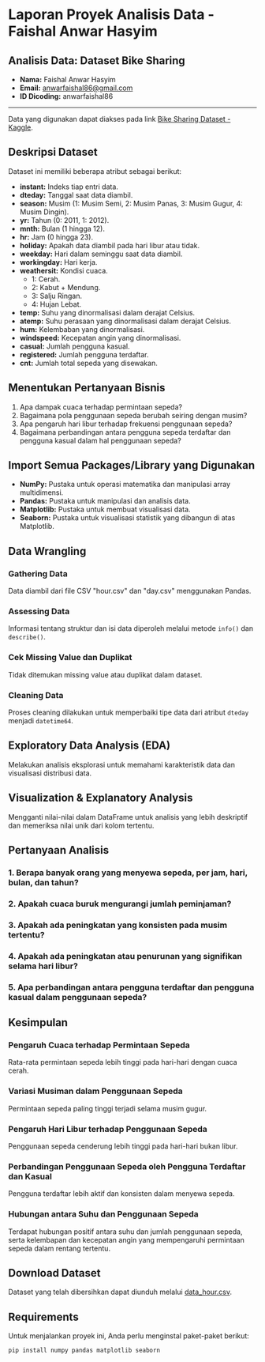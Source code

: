 # Laporan Proyek Analisis Data - Faishal Anwar Hasyim

## Analisis Data: Dataset Bike Sharing

- **Nama:** Faishal Anwar Hasyim
- **Email:** anwarfaishal86@gmail.com
- **ID Dicoding:** anwarfaishal86

---

Data yang digunakan dapat diakses pada link [Bike Sharing Dataset - Kaggle](https://www.kaggle.com/datasets/lakshmi25npathi/bike-sharing-dataset/data).

## Deskripsi Dataset
Dataset ini memiliki beberapa atribut sebagai berikut:
* **instant:** Indeks tiap entri data.
* **dteday:** Tanggal saat data diambil.
* **season:** Musim (1: Musim Semi, 2: Musim Panas, 3: Musim Gugur, 4: Musim Dingin).
* **yr:** Tahun (0: 2011, 1: 2012).
* **mnth:** Bulan (1 hingga 12).
* **hr:** Jam (0 hingga 23).
* **holiday:** Apakah data diambil pada hari libur atau tidak.
* **weekday:** Hari dalam seminggu saat data diambil.
* **workingday:** Hari kerja.
* **weathersit:** Kondisi cuaca.
  * 1: Cerah.
  * 2: Kabut + Mendung.
  * 3: Salju Ringan.
  * 4: Hujan Lebat.
* **temp:** Suhu yang dinormalisasi dalam derajat Celsius.
* **atemp:** Suhu perasaan yang dinormalisasi dalam derajat Celsius.
* **hum:** Kelembaban yang dinormalisasi.
* **windspeed:** Kecepatan angin yang dinormalisasi.
* **casual:** Jumlah pengguna kasual.
* **registered:** Jumlah pengguna terdaftar.
* **cnt:** Jumlah total sepeda yang disewakan.

## Menentukan Pertanyaan Bisnis
1. Apa dampak cuaca terhadap permintaan sepeda?
2. Bagaimana pola penggunaan sepeda berubah seiring dengan musim?
3. Apa pengaruh hari libur terhadap frekuensi penggunaan sepeda?
4. Bagaimana perbandingan antara pengguna sepeda terdaftar dan pengguna kasual dalam hal penggunaan sepeda?

## Import Semua Packages/Library yang Digunakan
- **NumPy:** Pustaka untuk operasi matematika dan manipulasi array multidimensi.
- **Pandas:** Pustaka untuk manipulasi dan analisis data.
- **Matplotlib:** Pustaka untuk membuat visualisasi data.
- **Seaborn:** Pustaka untuk visualisasi statistik yang dibangun di atas Matplotlib.

## Data Wrangling

### Gathering Data
Data diambil dari file CSV "hour.csv" dan "day.csv" menggunakan Pandas.

### Assessing Data
Informasi tentang struktur dan isi data diperoleh melalui metode `info()` dan `describe()`.

### Cek Missing Value dan Duplikat
Tidak ditemukan missing value atau duplikat dalam dataset.

### Cleaning Data
Proses cleaning dilakukan untuk memperbaiki tipe data dari atribut `dteday` menjadi `datetime64`.

## Exploratory Data Analysis (EDA)
Melakukan analisis eksplorasi untuk memahami karakteristik data dan visualisasi distribusi data.

## Visualization & Explanatory Analysis
Mengganti nilai-nilai dalam DataFrame untuk analisis yang lebih deskriptif dan memeriksa nilai unik dari kolom tertentu.

## Pertanyaan Analisis
### 1. Berapa banyak orang yang menyewa sepeda, per jam, hari, bulan, dan tahun?
### 2. Apakah cuaca buruk mengurangi jumlah peminjaman?
### 3. Apakah ada peningkatan yang konsisten pada musim tertentu?
### 4. Apakah ada peningkatan atau penurunan yang signifikan selama hari libur?
### 5. Apa perbandingan antara pengguna terdaftar dan pengguna kasual dalam penggunaan sepeda?

## Kesimpulan
### Pengaruh Cuaca terhadap Permintaan Sepeda
Rata-rata permintaan sepeda lebih tinggi pada hari-hari dengan cuaca cerah.

### Variasi Musiman dalam Penggunaan Sepeda
Permintaan sepeda paling tinggi terjadi selama musim gugur.

### Pengaruh Hari Libur terhadap Penggunaan Sepeda
Penggunaan sepeda cenderung lebih tinggi pada hari-hari bukan libur.

### Perbandingan Penggunaan Sepeda oleh Pengguna Terdaftar dan Kasual
Pengguna terdaftar lebih aktif dan konsisten dalam menyewa sepeda.

### Hubungan antara Suhu dan Penggunaan Sepeda
Terdapat hubungan positif antara suhu dan jumlah penggunaan sepeda, serta kelembapan dan kecepatan angin yang mempengaruhi permintaan sepeda dalam rentang tertentu.

## Download Dataset
Dataset yang telah dibersihkan dapat diunduh melalui [data_hour.csv](data_hour.csv).

## Requirements
Untuk menjalankan proyek ini, Anda perlu menginstal paket-paket berikut:
```bash
pip install numpy pandas matplotlib seaborn
